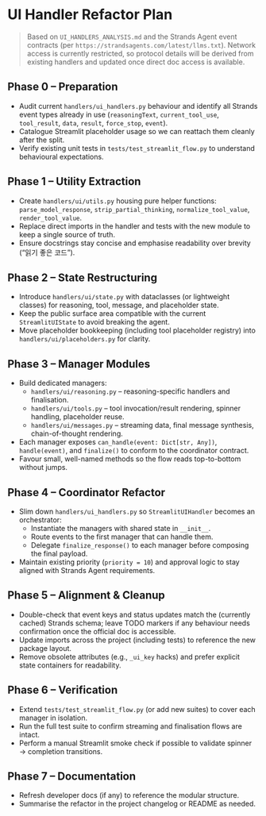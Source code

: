 # UI Handler Refactor Plan

> Based on `UI_HANDLERS_ANALYSIS.md` and the Strands Agent event contracts (per `https://strandsagents.com/latest/llms.txt`). Network access is currently restricted, so protocol details will be derived from existing handlers and updated once direct doc access is available.

## Phase 0 – Preparation
- Audit current `handlers/ui_handlers.py` behaviour and identify all Strands event types already in use (`reasoningText`, `current_tool_use`, `tool_result`, `data`, `result`, `force_stop`, `event`).
- Catalogue Streamlit placeholder usage so we can reattach them cleanly after the split.
- Verify existing unit tests in `tests/test_streamlit_flow.py` to understand behavioural expectations.

## Phase 1 – Utility Extraction
- Create `handlers/ui/utils.py` housing pure helper functions: `parse_model_response`, `strip_partial_thinking`, `normalize_tool_value`, `render_tool_value`.
- Replace direct imports in the handler and tests with the new module to keep a single source of truth.
- Ensure docstrings stay concise and emphasise readability over brevity (“읽기 좋은 코드”).

## Phase 2 – State Restructuring
- Introduce `handlers/ui/state.py` with dataclasses (or lightweight classes) for reasoning, tool, message, and placeholder state.
- Keep the public surface area compatible with the current `StreamlitUIState` to avoid breaking the agent.
- Move placeholder bookkeeping (including tool placeholder registry) into `handlers/ui/placeholders.py` for clarity.

## Phase 3 – Manager Modules
- Build dedicated managers:
  - `handlers/ui/reasoning.py` – reasoning-specific handlers and finalisation.
  - `handlers/ui/tools.py` – tool invocation/result rendering, spinner handling, placeholder reuse.
  - `handlers/ui/messages.py` – streaming data, final message synthesis, chain-of-thought rendering.
- Each manager exposes `can_handle(event: Dict[str, Any])`, `handle(event)`, and `finalize()` to conform to the coordinator contract.
- Favour small, well-named methods so the flow reads top-to-bottom without jumps.

## Phase 4 – Coordinator Refactor
- Slim down `handlers/ui_handlers.py` so `StreamlitUIHandler` becomes an orchestrator:
  - Instantiate the managers with shared state in `__init__`.
  - Route events to the first manager that can handle them.
  - Delegate `finalize_response()` to each manager before composing the final payload.
- Maintain existing priority (`priority = 10`) and approval logic to stay aligned with Strands Agent requirements.

## Phase 5 – Alignment & Cleanup
- Double-check that event keys and status updates match the (currently cached) Strands schema; leave TODO markers if any behaviour needs confirmation once the official doc is accessible.
- Update imports across the project (including tests) to reference the new package layout.
- Remove obsolete attributes (e.g., `_ui_key` hacks) and prefer explicit state containers for readability.

## Phase 6 – Verification
- Extend `tests/test_streamlit_flow.py` (or add new suites) to cover each manager in isolation.
- Run the full test suite to confirm streaming and finalisation flows are intact.
- Perform a manual Streamlit smoke check if possible to validate spinner → completion transitions.

## Phase 7 – Documentation
- Refresh developer docs (if any) to reference the modular structure.
- Summarise the refactor in the project changelog or README as needed.
